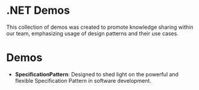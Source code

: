 # .NET Demos

This collection of demos was created to promote knowledge sharing within our team, emphasizing usage of design patterns and their use cases.

# Demos

- **SpecificationPattern**: Designed to shed light on the powerful and flexible Specification Pattern in software development.